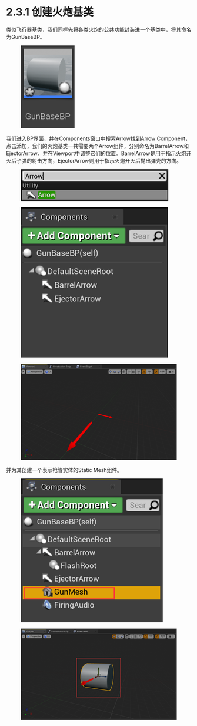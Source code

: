 # 2.3.1 创建火炮基类

类似飞行器基类，我们同样先将各类火炮的公共功能封装进一个基类中，将其命名为GunBaseBP。

<figure><img src="../../.gitbook/assets/image (64).png" alt=""><figcaption></figcaption></figure>

我们进入BP界面，并在Components窗口中搜索Arrow找到Arrow Component，点击添加，我们的火炮基类一共需要两个Arrow组件，分别命名为BarrelArrow和EjectorArrow，并在Viewport中调整它们的位置。BarrelArrow是用于指示火炮开火后子弹的射击方向，EjectorArrow则用于指示火炮开火后抛出弹壳的方向。

<figure><img src="../../.gitbook/assets/image (61).png" alt=""><figcaption></figcaption></figure>

<figure><img src="../../.gitbook/assets/image (68).png" alt=""><figcaption></figcaption></figure>

<figure><img src="../../.gitbook/assets/image (84).png" alt=""><figcaption></figcaption></figure>

并为其创建一个表示枪管实体的Static Mesh组件。

<figure><img src="../../.gitbook/assets/image (80).png" alt=""><figcaption></figcaption></figure>

<figure><img src="../../.gitbook/assets/image (86).png" alt=""><figcaption></figcaption></figure>
